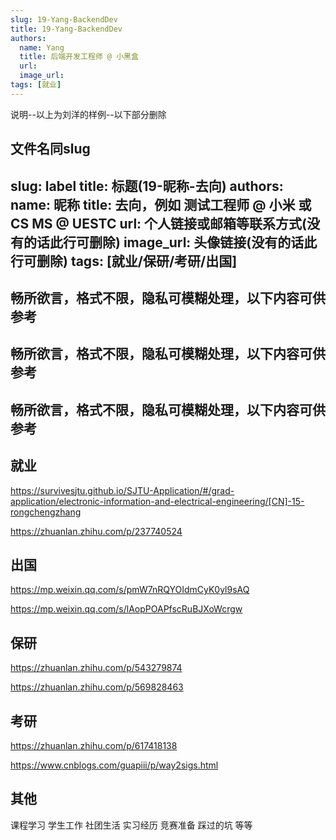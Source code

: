 ```yaml
---
slug: 19-Yang-BackendDev
title: 19-Yang-BackendDev
authors:
  name: Yang
  title: 后端开发工程师 @ 小黑盒
  url: 
  image_url: 
tags: [就业]
---
```



说明--以上为刘洋的样例--以下部分删除

文件名同slug
---
slug: label
title: 标题(19-昵称-去向)
authors:
  name: 昵称
  title: 去向，例如 测试工程师 @ 小米  或  CS MS @ UESTC
  url: 个人链接或邮箱等联系方式(没有的话此行可删除)
  image_url: 头像链接(没有的话此行可删除)
tags: [就业/保研/考研/出国]
---


## **畅所欲言，格式不限，隐私可模糊处理，以下内容可供参考**

## **畅所欲言，格式不限，隐私可模糊处理，以下内容可供参考**

## **畅所欲言，格式不限，隐私可模糊处理，以下内容可供参考**

## 就业

https://survivesjtu.github.io/SJTU-Application/#/grad-application/electronic-information-and-electrical-engineering/[CN]-15-rongchengzhang

https://zhuanlan.zhihu.com/p/237740524

## 出国

https://mp.weixin.qq.com/s/pmW7nRQYOIdmCyK0yl9sAQ

https://mp.weixin.qq.com/s/lAopPOAPfscRuBJXoWcrgw

## 保研

https://zhuanlan.zhihu.com/p/543279874

https://zhuanlan.zhihu.com/p/569828463

## 考研

https://zhuanlan.zhihu.com/p/617418138

https://www.cnblogs.com/guapiii/p/way2sigs.html

## 其他

课程学习 学生工作 社团生活 实习经历 竞赛准备 踩过的坑 等等